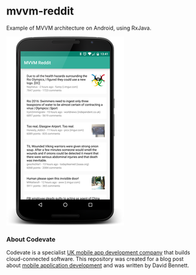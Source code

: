 # mvvm-reddit

Example of MVVM architecture on Android, using RxJava.

![App screenshot](https://github.com/Codevate/mvvm-reddit/raw/master/images/screenshot.png)

### About Codevate
Codevate is a specialist [UK mobile app development company](https://www.codevate.com/) that builds cloud-connected software. This repository was created for a blog post about [mobile application development](https://www.codevate.com/services/mobile-app-development) and was written by David Bennett.
